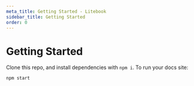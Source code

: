 ```yaml
---
meta_title: Getting Started - Litebook
sidebar_title: Getting Started
order: 0
---
```

# Getting Started

Clone this repo, and install dependencies with `npm i`. To run your docs site:

```bash
npm start
```
